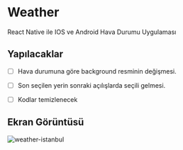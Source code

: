 # Weather
React Native ile IOS ve Android Hava Durumu Uygulaması


## Yapılacaklar

- [ ] Hava durumuna göre background resminin değişmesi.
- [ ] Son seçilen yerin sonraki açılışlarda seçili gelmesi.
- [ ] Kodlar temizlenecek


## Ekran Görüntüsü


![weather-istanbul](https://cloud.githubusercontent.com/assets/1009200/14941585/4c84fda4-0fa9-11e6-93fe-0ceea7c1c656.png)
